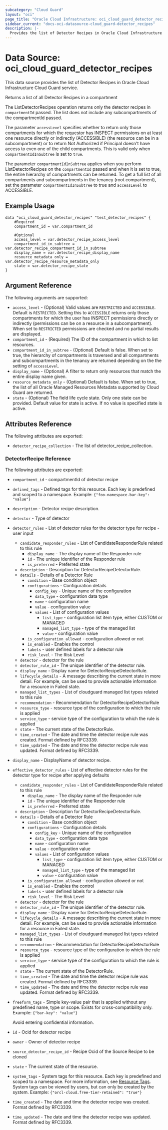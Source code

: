 ```yaml
---
subcategory: "Cloud Guard"
layout: "oci"
page_title: "Oracle Cloud Infrastructure: oci_cloud_guard_detector_recipes"
sidebar_current: "docs-oci-datasource-cloud_guard-detector_recipes"
description: |-
  Provides the list of Detector Recipes in Oracle Cloud Infrastructure Cloud Guard service
---
```


# Data Source: oci_cloud_guard_detector_recipes
This data source provides the list of Detector Recipes in Oracle Cloud Infrastructure Cloud Guard service.

Returns a list of all Detector Recipes in a compartment

The ListDetectorRecipes operation returns only the detector recipes in `compartmentId` passed.
The list does not include any subcompartments of the compartmentId passed.

The parameter `accessLevel` specifies whether to return only those compartments for which the
requestor has INSPECT permissions on at least one resource directly
or indirectly (ACCESSIBLE) (the resource can be in a subcompartment) or to return Not Authorized if
Principal doesn't have access to even one of the child compartments. This is valid only when
`compartmentIdInSubtree` is set to `true`.

The parameter `compartmentIdInSubtree` applies when you perform ListDetectorRecipes on the
`compartmentId` passed and when it is set to true, the entire hierarchy of compartments can be returned.
To get a full list of all compartments and subcompartments in the tenancy (root compartment),
set the parameter `compartmentIdInSubtree` to true and `accessLevel` to ACCESSIBLE.


## Example Usage

```hcl
data "oci_cloud_guard_detector_recipes" "test_detector_recipes" {
	#Required
	compartment_id = var.compartment_id

	#Optional
	access_level = var.detector_recipe_access_level
	compartment_id_in_subtree = var.detector_recipe_compartment_id_in_subtree
	display_name = var.detector_recipe_display_name
	resource_metadata_only = var.detector_recipe_resource_metadata_only
	state = var.detector_recipe_state
}
```

## Argument Reference

The following arguments are supported:

* `access_level` - (Optional) Valid values are `RESTRICTED` and `ACCESSIBLE`. Default is `RESTRICTED`. Setting this to `ACCESSIBLE` returns only those compartments for which the user has INSPECT permissions directly or indirectly (permissions can be on a resource in a subcompartment). When set to `RESTRICTED` permissions are checked and no partial results are displayed. 
* `compartment_id` - (Required) The ID of the compartment in which to list resources.
* `compartment_id_in_subtree` - (Optional) Default is false. When set to true, the hierarchy of compartments is traversed and all compartments and subcompartments in the tenancy are returned depending on the the setting of `accessLevel`. 
* `display_name` - (Optional) A filter to return only resources that match the entire display name given.
* `resource_metadata_only` - (Optional) Default is false. When set to true, the list of all Oracle Managed Resources Metadata supported by Cloud Guard are returned. 
* `state` - (Optional) The field life cycle state. Only one state can be provided. Default value for state is active. If no value is specified state is active.


## Attributes Reference

The following attributes are exported:

* `detector_recipe_collection` - The list of detector_recipe_collection.

### DetectorRecipe Reference

The following attributes are exported:

* `compartment_id` - compartmentId of detector recipe
* `defined_tags` - Defined tags for this resource. Each key is predefined and scoped to a namespace. Example: `{"foo-namespace.bar-key": "value"}` 
* `description` - Detector recipe description.
* `detector` - Type of detector
* `detector_rules` - List of detector rules for the detector type for recipe - user input
	* `candidate_responder_rules` - List of CandidateResponderRule related to this rule
		* `display_name` - The display name of the Responder rule
		* `id` - The unique identifier of the Responder rule
		* `is_preferred` - Preferred state
	* `description` - Description for DetectorRecipeDetectorRule.
	* `details` - Details of a Detector Rule
		* `condition` - Base condition object
		* `configurations` - Configuration details
			* `config_key` - Unique name of the configuration
			* `data_type` - configuration data type
			* `name` - configuration name
			* `value` - configuration value
			* `values` - List of configuration values
				* `list_type` - configuration list item type, either CUSTOM or MANAGED
				* `managed_list_type` - type of the managed list
				* `value` - configuration value
		* `is_configuration_allowed` - configuration allowed or not
		* `is_enabled` - Enables the control
		* `labels` - user defined labels for a detector rule
		* `risk_level` - The Risk Level
	* `detector` - detector for the rule
	* `detector_rule_id` - The unique identifier of the detector rule.
	* `display_name` - Display name for DetectorRecipeDetectorRule.
	* `lifecycle_details` - A message describing the current state in more detail. For example, can be used to provide actionable information for a resource in Failed state.
	* `managed_list_types` - List of cloudguard managed list types related to this rule
	* `recommendation` - Recommendation for DetectorRecipeDetectorRule
	* `resource_type` - resource type of the configuration to which the rule is applied
	* `service_type` - service type of the configuration to which the rule is applied
	* `state` - The current state of the DetectorRule.
	* `time_created` - The date and time the detector recipe rule was created. Format defined by RFC3339.
	* `time_updated` - The date and time the detector recipe rule was updated. Format defined by RFC3339.
* `display_name` - DisplayName of detector recipe.
* `effective_detector_rules` - List of effective detector rules for the detector type for recipe after applying defaults
	* `candidate_responder_rules` - List of CandidateResponderRule related to this rule
		* `display_name` - The display name of the Responder rule
		* `id` - The unique identifier of the Responder rule
		* `is_preferred` - Preferred state
	* `description` - Description for DetectorRecipeDetectorRule.
	* `details` - Details of a Detector Rule
		* `condition` - Base condition object
		* `configurations` - Configuration details
			* `config_key` - Unique name of the configuration
			* `data_type` - configuration data type
			* `name` - configuration name
			* `value` - configuration value
			* `values` - List of configuration values
				* `list_type` - configuration list item type, either CUSTOM or MANAGED
				* `managed_list_type` - type of the managed list
				* `value` - configuration value
		* `is_configuration_allowed` - configuration allowed or not
		* `is_enabled` - Enables the control
		* `labels` - user defined labels for a detector rule
		* `risk_level` - The Risk Level
	* `detector` - detector for the rule
	* `detector_rule_id` - The unique identifier of the detector rule.
	* `display_name` - Display name for DetectorRecipeDetectorRule.
	* `lifecycle_details` - A message describing the current state in more detail. For example, can be used to provide actionable information for a resource in Failed state.
	* `managed_list_types` - List of cloudguard managed list types related to this rule
	* `recommendation` - Recommendation for DetectorRecipeDetectorRule
	* `resource_type` - resource type of the configuration to which the rule is applied
	* `service_type` - service type of the configuration to which the rule is applied
	* `state` - The current state of the DetectorRule.
	* `time_created` - The date and time the detector recipe rule was created. Format defined by RFC3339.
	* `time_updated` - The date and time the detector recipe rule was updated. Format defined by RFC3339.
* `freeform_tags` - Simple key-value pair that is applied without any predefined name, type or scope. Exists for cross-compatibility only. Example: `{"bar-key": "value"}`

	Avoid entering confidential information. 
* `id` - Ocid for detector recipe
* `owner` - Owner of detector recipe
* `source_detector_recipe_id` - Recipe Ocid of the Source Recipe to be cloned
* `state` - The current state of the resource.
* `system_tags` - System tags for this resource. Each key is predefined and scoped to a namespace. For more information, see [Resource Tags](https://docs.cloud.oracle.com/iaas/Content/General/Concepts/resourcetags.htm). System tags can be viewed by users, but can only be created by the system.  Example: `{"orcl-cloud.free-tier-retained": "true"}` 
* `time_created` - The date and time the detector recipe was created. Format defined by RFC3339.
* `time_updated` - The date and time the detector recipe was updated. Format defined by RFC3339.

